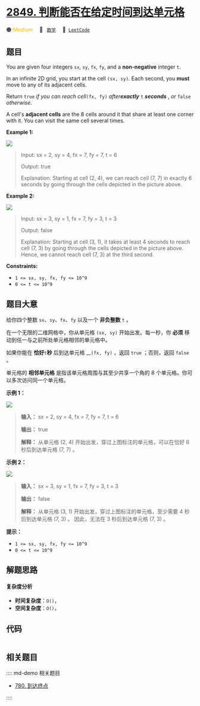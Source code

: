 # [2849. 判断能否在给定时间到达单元格](https://leetcode.com/problems/determine-if-a-cell-is-reachable-at-a-given-time)

🟠 <font color=#ffb800>Medium</font>&emsp; 🔖&ensp; [`数学`](/leetcode/outline/tag/math.md)&emsp; 🔗&ensp;[`LeetCode`](https://leetcode.com/problems/determine-if-a-cell-is-reachable-at-a-given-time)


## 题目

You are given four integers `sx`, `sy`, `fx`, `fy`, and a **non-negative**
integer `t`.

In an infinite 2D grid, you start at the cell `(sx, sy)`. Each second, you
**must** move to any of its adjacent cells.

Return `true` _if you can reach cell_`(fx, fy)` _after**exactly**_ `t`
**_seconds_** , _or_ `false` _otherwise_.

A cell's **adjacent cells** are the 8 cells around it that share at least one
corner with it. You can visit the same cell several times.



**Example 1:**

![](https://assets.leetcode.com/uploads/2023/08/05/example2.svg)

> Input: sx = 2, sy = 4, fx = 7, fy = 7, t = 6
> 
> Output: true
> 
> Explanation: Starting at cell (2, 4), we can reach cell (7, 7) in exactly 6 seconds by going through the cells depicted in the picture above. 

**Example 2:**

![](https://assets.leetcode.com/uploads/2023/08/05/example1.svg)

> Input: sx = 3, sy = 1, fx = 7, fy = 3, t = 3
> 
> Output: false
> 
> Explanation: Starting at cell (3, 1), it takes at least 4 seconds to reach cell (7, 3) by going through the cells depicted in the picture above. Hence, we cannot reach cell (7, 3) at the third second.

**Constraints:**

  * `1 <= sx, sy, fx, fy <= 10^9`
  * `0 <= t <= 10^9`


## 题目大意

给你四个整数 `sx`、`sy`、`fx`、`fy`  以及一个 **非负整数** `t` 。

在一个无限的二维网格中，你从单元格 `(sx, sy)` 开始出发。每一秒，你 **必须** 移动到任一与之前所处单元格相邻的单元格中。

如果你能在 **恰好**`t`**秒** 后到达单元格 __`(fx, fy)` ，返回 `true` ；否则，返回  `false` 。

单元格的 **相邻单元格** 是指该单元格周围与其至少共享一个角的 8 个单元格。你可以多次访问同一个单元格。



**示例 1：**

![](https://assets.leetcode.com/uploads/2023/08/05/example2.svg)

> 
> 
> 
> 
> 
> **输入：** sx = 2, sy = 4, fx = 7, fy = 7, t = 6
> 
> **输出：** true
> 
> **解释：** 从单元格 (2, 4) 开始出发，穿过上图标注的单元格，可以在恰好 6 秒后到达单元格 (7, 7) 。 
> 
> 

**示例 2：**

![](https://assets.leetcode.com/uploads/2023/08/05/example1.svg)

> 
> 
> 
> 
> 
> **输入：** sx = 3, sy = 1, fx = 7, fy = 3, t = 3
> 
> **输出：** false
> 
> **解释：** 从单元格 (3, 1) 开始出发，穿过上图标注的单元格，至少需要 4 秒后到达单元格 (7, 3) 。 因此，无法在 3 秒后到达单元格 (7, 3) 。
> 
> 



**提示：**

  * `1 <= sx, sy, fx, fy <= 10^9`
  * `0 <= t <= 10^9`


## 解题思路

#### 复杂度分析

- **时间复杂度**：`O()`，
- **空间复杂度**：`O()`，

## 代码

```javascript

```

## 相关题目

:::: md-demo 相关题目
- [780. 到达终点](https://leetcode.com/problems/reaching-points)

::::

